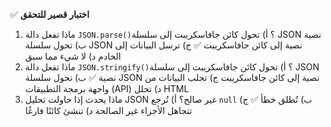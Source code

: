 ✅ **اختبار قصير للتحقق**
1.	ماذا تفعل دالة `JSON.parse()`؟
    أ) تحول كائن جافاسكريبت إلى سلسلة JSON نصية
    ب) تحول سلسلة JSON نصية إلى كائن جافاسكريبت ✅
    ج) ترسل البيانات إلى الخادم
    د) لا شيء مما سبق
2.	ماذا تفعل دالة `JSON.stringify()`؟
    أ) تحول كائن جافاسكريبت إلى سلسلة JSON نصية ✅
    ب) تحول سلسلة JSON نصية إلى كائن جافاسكريبت
    ج) تجلب البيانات من واجهة برمجة التطبيقات (API)
    د) تحلل HTML
3.	ماذا يحدث إذا حاولت تحليل JSON غير صالح؟
    أ) تُرجع `null`
    ب) تُطلق خطأ ✅
    ج) تتجاهل الأجزاء غير الصالحة
    د) تنشئ كائنًا فارغًا
